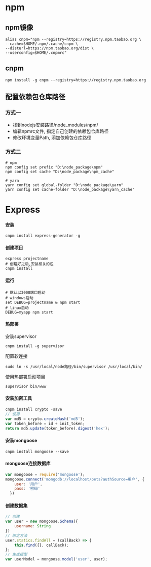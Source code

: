 # npm

## npm镜像

```
alias cnpm="npm --registry=https://registry.npm.taobao.org \
--cache=$HOME/.npm/.cache/cnpm \
--disturl=https://npm.taobao.org/dist \
--userconfig=$HOME/.cnpmrc"
```

## cnpm

```
npm install -g cnpm --registry=https://registry.npm.taobao.org
```

## 配置依赖包仓库路径

### 方式一

- 找到nodejs安装路径/node_modules/npm/
- 编辑npmrc文件, 指定自己创建的依赖包仓库路径
- 修改环境变量Path, 添加依赖包仓库路径

### 方式二

```shell
# npm
npm config set prefix "D:\node_package\npm"
npm config set cache "D:\node_package\npm_cache"

# yarn
yarn config set global-folder "D:\node_package\yarn"
yarn config set cache-folder "D:\node_package\yarn_cache"
```



# Express

#### 安装

```shell
cnpm install express-generator -g
```

#### 创建项目

```shell
express projectname
# 创建好之后,安装相关的包
cnpm install
```

#### 运行

```shell
# 默认以3000端口启动
# windows启动
set DEBUG=projectname & npm start
# linux启动 
DEBUG=myapp npm start
```

#### 热部署

安装supervisor

```shell
cnpm install -g supervisor
```

配置软连接

```shell
sudo ln -s /usr/local/node路径/bin/supervisor /usr/local/bin/
```

使用热部署启动项目

```
supervisor bin/www
```

#### 安装加密工具

```js
cnpm install crypto -save
// 使用
var md5 = crypto.createHash('md5');
var token_before = id + init_token;
return md5.update(token_before).digest('hex');
```

#### 安装mongoose

```shell
cnpm install mongoose --save
```

#### mongoose连接数据库

```js
var mongoose = require('mongoose');
mongoose.connect('mongodb://localhost/pets?authSource=用户', {
    user: '用户',
    pass: '密码'
  })
```

#### 创建数据集

```js
// 创建
var user = new mongoose.Schema({
    username: String
})
// 绑定方法
user.statics.findAll = (callBack) => {
    this.find({}, callBack);
};
// 生成模型
var userModel = mongoose.model('user', user);
```

